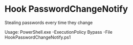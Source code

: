 Hook PasswordChangeNotify
====================
Stealing passwords every time they change

Usage:
PowerShell.exe -ExecutionPolicy Bypass -File HookPasswordChangeNotify.ps1
